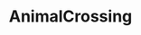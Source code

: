 ---
title: AnimalCrossing
crosslinks:
- ACTrade
- ACHacks
- ACQR
- acturnips
- DreamCrossing
- AdoptMyVillager
- actrade
- RateMyMayor
- LateStageCapitalism
- 3dshacks
- BuddyCrossing
- gaming
- WTF
- casualnintendo
- adoptmyvillager
- iPhone
- Stellaris
- gameswap
- DolphinEmulator
---
